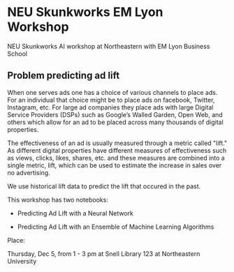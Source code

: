 # NEU Skunkworks EM Lyon Workshop

NEU Skunkworks AI workshop at Northeastern with EM Lyon Business School

## Problem predicting ad lift 
When one serves ads one has a choice of various channels to place ads. For an individual that choice might be to place ads on facebook, Twitter, Instagram, etc. For large ad companies they place ads with large Digital Service Providers (DSPs) such as Google’s Walled Garden, Open Web, and others which allow for an ad to be placed across many thousands of digital properties.

The effectiveness of an ad is usually measured through a metric called "lift." As different digital properties have different measures of effectiveness such as views, clicks, likes, shares, etc. and these measures are combined into a single metric, lift, which can be used to estimate the increase in sales over no advertising.

We use historical lift data to predict the lift that occured in the past. 

This workshop has two notebooks:

* Predicting Ad Lift with a Neural Network   

* Predicting Ad Lift with an Ensemble of Machine Learning Algorithms  


Place:

Thursday, Dec 5, from 1 - 3 pm at Snell Library 123 at Northeastern University




